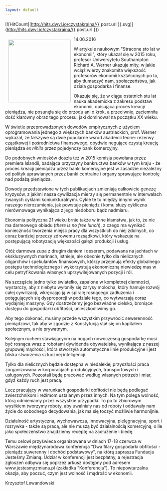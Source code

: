 ```yaml
---
layout: default
---
```


[![HitCount](http://hits.dwyl.io/czystakraina/{{ post.url }}.svg)](http://hits.dwyl.io/czystakraina/{{ post.url }})

<p><img src="{{site.baseurl}}\articles\pictures\465.dzisijutro.jpg" align="left" style="margin: 10px 10px" width="200"><!--229-->
<p>14.06.2016</p>
<p>W artykule naukowym "Stracone sto lat w ekonomii", który ukazał się w 2015 roku, profesor Uniwersytetu Southampton Richard A. Werner ukazuje mity, w jakie wciąż wierzy znakomita większość profesorów ekonomii kształconych po to, aby tłumaczyć nam, społeczeństwu, jak działa gospodarka i finanse.</p>
<p>Okazuje się, że w ciągu ostatnich stu lat nauka akademicka z zakresu podstaw ekonomii, opisująca proces kreacji pieniądza, nie posunęła się do przodu ani o krok, a przeciwnie, zaciemniła dość klarowny obraz tego procesu, jaki dominował na początku XX wieku.</p>
<p>W świetle przeprowadzonych dowodów empirycznych z użyciem oprogramowania jednego z większych banków austriackich, prof. Werner wykazał, że fałszywe są dwie popularne wśród akademii teorie: rezerwy cząstkowej i pośrednictwa finansowego, obydwie negujące czystą kreację pieniądza <i>ex nihilo</i> przez pojedynczy bank komercyjny.</p>
<p>Do podobnych wniosków doszła też w 2015 komisja powołana przez premiera Islandii, badająca przyczyny bankructwa banków w tym kraju - że proces kreacji pieniądza przez banki komercyjne jest w zasadzie niezależny od polityk uprawianych przez banki centralne i organy sprawujące kontrolę nad podażą pieniądza.</p>
<p>Dowody przedstawione w tych publikacjach zmieniają całkowicie genezę kryzysów, z jakimi nasza cywilizacja mierzy się permanentnie w interwałach zwanych cyklami koniunkturalnymi. Cykle te to między innymi wynik naszego nierozumienia, jak powstaje pieniądz i komu służy cykliczna nierównowaga wynikająca z jego niedoboru bądź nadmiaru.</p>
<p>Ekonomia polityczna 21 wieku brnie także w inne kłamstwa, jak to, że nie ma darmowego obiadu (<i>there is no free lunch</i>), z czego ma wynikać konieczność tworzenia miejsc pracy dla wszystkich do niej zdolnych, co coraz bardziej przeczy zdrowemu rozsądkowi, który wskazuje na postępującą robotyzację większości gałęzi produkcji i usług.</p>
<p>Otóż darmowa zupa z drugim daniem i deserem, podawana na jachtach w ekskluzywnych marinach, istnieje, ale obecnie tylko dla nielicznych oligarchów i spekulantów finansowych, którzy przejmują efekty globalnego postępu technologicznego i wykorzystują ekonomiczną niewiedzę mas w celu petryfikowania własnych uprzywilejowanych pozycji i ról.</p>
<p>Na szczęście jedno tylko światełko, zapalone w kompletnej ciemności, wystarczy, aby z niebytu wyłoniły się zarysy molocha, który hamuje rozwój całej cywilizacji, wkręcając ją w spiralę rosnącego zadłużenia i potęgujących się dysproporcji w podziale tego, co wytwarzają coraz wydajniej maszyny. Gdy dostrzeżemy jego bezwładne cielsko, broniące dostępu do gospodarki obfitości, unieszkodliwimy go.</p>
<p>Aby tego dokonać, musimy przede wszystkim przywrócić sewerenność pieniądzowi, tak aby w zgodzie z Konstytucją stał się on kapitałem społecznym, a nie prywatnym.</p>
<p>Kolejnym ruchem stawiającycm na nogach nowoczesną gospodarkę musi być rosnąca wraz z robotami dywidenda obywatelska, wynikająca z naszej grupowej mądrości, która stworzyła automatyczne linie produkcyjne i jest bliska stworzenia sztucznej inteligencji.</p>
<p>Tylko dla nielicznych będzie dostępna w niedalekiej przyszłości praca zorganizowana w korporacjach produkcyjnych, transportowych i usługowych. Pozostali będą pracować według własnych potrzeb i miar, gdyż każdy ruch jest pracą.</p>
<p>Lecz pracujący w warunkach gospodarki obfitości nie będą podlegać zwierzchnikom i reżimom ustalanym przez innych. Na tym polega wolność, którą odmieniamy przez wszystkie przypadki. To po to zbiorowym wysiłkiem tworzymy roboty, aby uwalniały nas od roboty i oddawały nam życie do sobodnego decydowania, jak ma się toczyć możliwie harmonijnie.</p>
<p>Działalność artystyczna, wychowawcza, innowacyjna, pielęgnacyjna, sport i rozrywka - także są pracą, ale nie muszą być działalnością komercyjną, o ile jako społeczeństwo znajdziemy receptę na zadłużenie i biedę.</p>
<p>Temu celowi przyświeca organizowana w dniach 17-18 czerwca w Warszawie międzynarodowa konferencja "Dwa filary gospodarki obfitości - pieniądz suwerenny i dochód podstawowy", na którą zaprasza Fundacja Jesteśmy Zmianą. Udział w konferencji jest bezpłatny, a rejestracja zgłoszeń odbywa się poprzez arkusz dostępny pod adresem www.jestesmyzmiana.pl (zakładka "Konferencja"). To niepowtarzalna okazja, aby poczuć, czym jest wolność i mądrość w ekonomii.</p>
<p>Krzysztof Lewandowski</p>